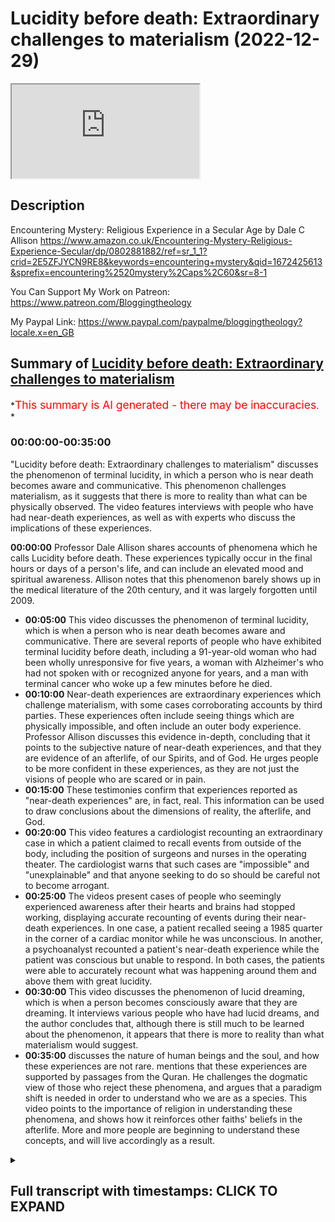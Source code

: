 # Lucidity before death: Extraordinary challenges to materialism (2022-12-29)

<iframe loading='lazy' allow='autoplay' src='https://www.youtube.com/embed/Xsuu31AUCRw'></iframe>

## Description

Encountering Mystery: Religious Experience in a Secular Age by Dale C Allison <https://www.amazon.co.uk/Encountering-Mystery-Religious-Experience-Secular/dp/0802881882/ref=sr_1_1?crid=2E5ZFJYCN9RE8&keywords=encountering+mystery&qid=1672425613&sprefix=encountering%2520mystery%2Caps%2C60&sr=8-1>

You Can Support My Work on Patreon:
<https://www.patreon.com/Bloggingtheology>

My Paypal Link:
<https://www.paypal.com/paypalme/bloggingtheology?locale.x=en_GB>

## Summary of [Lucidity before death: Extraordinary challenges to materialism](https://www.youtube.com/watch?v=Xsuu31AUCRw)

*<span style="color:red; font-size:125%">This summary is AI generated - there may be inaccuracies</span>. *

### <a onclick="modifyYTiframeseektime('0')">00:00:00-00:35:00</a>

 "Lucidity before death: Extraordinary challenges to materialism" discusses the phenomenon of terminal lucidity, in which a person who is near death becomes aware and communicative. This phenomenon challenges materialism, as it suggests that there is more to reality than what can be physically observed. The video features interviews with people who have had near-death experiences, as well as with experts who discuss the implications of these experiences.

**<a onclick="modifyYTiframeseektime('0')">00:00:00</a>**  Professor Dale Allison shares accounts of phenomena which he calls Lucidity before death. These experiences typically occur in the final hours or days of a person's life, and can include an elevated mood and spiritual awareness. Allison notes that this phenomenon barely shows up in the medical literature of the 20th century, and it was largely forgotten until 2009.

* **<a onclick="modifyYTiframeseektime('300')">00:05:00</a>** This video discusses the phenomenon of terminal lucidity, which is when a person who is near death becomes aware and communicative. There are several reports of people who have exhibited terminal lucidity before death, including a 91-year-old woman who had been wholly unresponsive for five years, a woman with Alzheimer's who had not spoken with or recognized anyone for years, and a man with terminal cancer who woke up a few minutes before he died.
* **<a onclick="modifyYTiframeseektime('600')">00:10:00</a>** Near-death experiences are extraordinary experiences which challenge materialism, with some cases corroborating accounts by third parties. These experiences often include seeing things which are physically impossible, and often include an outer body experience. Professor Allison discusses this evidence in-depth, concluding that it points to the subjective nature of near-death experiences, and that they are evidence of an afterlife, of our Spirits, and of God. He urges people to be more confident in these experiences, as they are not just the visions of people who are scared or in pain.
* **<a onclick="modifyYTiframeseektime('900')">00:15:00</a>** These testimonies confirm that experiences reported as "near-death experiences" are, in fact, real. This information can be used to draw conclusions about the dimensions of reality, the afterlife, and God.
* **<a onclick="modifyYTiframeseektime('1200')">00:20:00</a>** This video features a cardiologist recounting an extraordinary case in which a patient claimed to recall events from outside of the body, including the position of surgeons and nurses in the operating theater. The cardiologist warns that such cases are "impossible" and "unexplainable" and that anyone seeking to do so should be careful not to become arrogant.
* **<a onclick="modifyYTiframeseektime('1500')">00:25:00</a>** The videos present cases of people who seemingly experienced awareness after their hearts and brains had stopped working, displaying accurate recounting of events during their near-death experiences. In one case, a patient recalled seeing a 1985 quarter in the corner of a cardiac monitor while he was unconscious. In another, a psychoanalyst recounted a patient's near-death experience while the patient was conscious but unable to respond. In both cases, the patients were able to accurately recount what was happening around them and above them with great lucidity.
* **<a onclick="modifyYTiframeseektime('1800')">00:30:00</a>** This video discusses the phenomenon of lucid dreaming, which is when a person becomes consciously aware that they are dreaming. It interviews various people who have had lucid dreams, and the author concludes that, although there is still much to be learned about the phenomenon, it appears that there is more to reality than what materialism would suggest.
* **<a onclick="modifyYTiframeseektime('2100')">00:35:00</a>** discusses the nature of human beings and the soul, and how these experiences are not rare. mentions that these experiences are supported by passages from the Quran. He challenges the dogmatic view of those who reject these phenomena, and argues that a paradigm shift is needed in order to understand who we are as a species. This video points to the importance of religion in understanding these phenomena, and shows how it reinforces other faiths' beliefs in the afterlife. More and more people are beginning to understand these concepts, and will live accordingly as a result.

<details><summary><h2>Full transcript with timestamps: CLICK TO EXPAND</h2></summary>

<a onclick="modifyYTiframeseektime('4')">0:00:04</a> in this video I want to share with you  
<a onclick="modifyYTiframeseektime('6')">0:00:06</a> some extraordinary challenges to  
<a onclick="modifyYTiframeseektime('9')">0:00:09</a> materialism materialism is a philosophy  
<a onclick="modifyYTiframeseektime('12')">0:00:12</a> which is pretty dominant in the west and  
<a onclick="modifyYTiframeseektime('14')">0:00:14</a> it has a certain understanding of who we  
<a onclick="modifyYTiframeseektime('16')">0:00:16</a> are as human beings and I think this is  
<a onclick="modifyYTiframeseektime('19')">0:00:19</a> coming under sustained critique and  
<a onclick="modifyYTiframeseektime('21')">0:00:21</a> Challenge and nowhere more so in the  
<a onclick="modifyYTiframeseektime('24')">0:00:24</a> area of near-death experiences and  
<a onclick="modifyYTiframeseektime('27')">0:00:27</a> lucidity before death and other  
<a onclick="modifyYTiframeseektime('29')">0:00:29</a> remarkable phenomena which are now very  
<a onclick="modifyYTiframeseektime('31')">0:00:31</a> well researched and documented often in  
<a onclick="modifyYTiframeseektime('34')">0:00:34</a> peer-reviewed academic journals  
<a onclick="modifyYTiframeseektime('37')">0:00:37</a> and I want to share some of these  
<a onclick="modifyYTiframeseektime('39')">0:00:39</a> accounts with you because I found them  
<a onclick="modifyYTiframeseektime('41')">0:00:41</a> mind-blowing when I first came across  
<a onclick="modifyYTiframeseektime('42')">0:00:42</a> them and I thought wow this tells us  
<a onclick="modifyYTiframeseektime('44')">0:00:44</a> something extraordinary about who we are  
<a onclick="modifyYTiframeseektime('47')">0:00:47</a> as a species and also the universe that  
<a onclick="modifyYTiframeseektime('49')">0:00:49</a> we live in as well as well as the  
<a onclick="modifyYTiframeseektime('52')">0:00:52</a> Transcendent spiritual realm now I'm  
<a onclick="modifyYTiframeseektime('54')">0:00:54</a> going to be drawing um many of these  
<a onclick="modifyYTiframeseektime('56')">0:00:56</a> accounts from this book uh encountering  
<a onclick="modifyYTiframeseektime('58')">0:00:58</a> mystery religious experience in a  
<a onclick="modifyYTiframeseektime('61')">0:01:01</a> secular age by Professor Dale Allison  
<a onclick="modifyYTiframeseektime('63')">0:01:03</a> who's a professor at Princeton in  
<a onclick="modifyYTiframeseektime('66')">0:01:06</a> America  
<a onclick="modifyYTiframeseektime('67')">0:01:07</a> um and I had the privilege of  
<a onclick="modifyYTiframeseektime('68')">0:01:08</a> interviewing him recently on blogging  
<a onclick="modifyYTiframeseektime('70')">0:01:10</a> theology do watch that video so the  
<a onclick="modifyYTiframeseektime('72')">0:01:12</a> first thing I want to share with you is  
<a onclick="modifyYTiframeseektime('74')">0:01:14</a> the phenomena that he uh recounts in his  
<a onclick="modifyYTiframeseektime('76')">0:01:16</a> book firstly what he calls Lucidity  
<a onclick="modifyYTiframeseektime('80')">0:01:20</a> before death Lucidity before death what  
<a onclick="modifyYTiframeseektime('83')">0:01:23</a> is this phenomena well let me if you're  
<a onclick="modifyYTiframeseektime('85')">0:01:25</a> not aware of it is extraordinary and I  
<a onclick="modifyYTiframeseektime('87')">0:01:27</a> want to share it with you uh what he  
<a onclick="modifyYTiframeseektime('89')">0:01:29</a> says here and he quotes many  
<a onclick="modifyYTiframeseektime('91')">0:01:31</a> um sources and research about this so he  
<a onclick="modifyYTiframeseektime('94')">0:01:34</a> begins on page 103.  
<a onclick="modifyYTiframeseektime('97')">0:01:37</a> in the middle of the 19th century a  
<a onclick="modifyYTiframeseektime('100')">0:01:40</a> French doctor wrote  
<a onclick="modifyYTiframeseektime('102')">0:01:42</a> in certain diseases the senses acquire  
<a onclick="modifyYTiframeseektime('105')">0:01:45</a> an extraordinary delicacy on the  
<a onclick="modifyYTiframeseektime('108')">0:01:48</a> approach of death  
<a onclick="modifyYTiframeseektime('109')">0:01:49</a> when the sick person astonishes those  
<a onclick="modifyYTiframeseektime('112')">0:01:52</a> about him by the elevation of his  
<a onclick="modifyYTiframeseektime('115')">0:01:55</a> thoughts  
<a onclick="modifyYTiframeseektime('116')">0:01:56</a> and the sudden Lucidity of a mind which  
<a onclick="modifyYTiframeseektime('119')">0:01:59</a> has been obscured during many long years  
<a onclick="modifyYTiframeseektime('123')">0:02:03</a> end quote  
<a onclick="modifyYTiframeseektime('125')">0:02:05</a> similar other words from a British  
<a onclick="modifyYTiframeseektime('127')">0:02:07</a> physician of the same Century quote we  
<a onclick="modifyYTiframeseektime('130')">0:02:10</a> have all observed the Mind clear up in  
<a onclick="modifyYTiframeseektime('133')">0:02:13</a> an extraordinary manner in the last  
<a onclick="modifyYTiframeseektime('136')">0:02:16</a> hours of life  
<a onclick="modifyYTiframeseektime('137')">0:02:17</a> when the terminated even in the course  
<a onclick="modifyYTiframeseektime('140')">0:02:20</a> in even in the ordinary course of nature  
<a onclick="modifyYTiframeseektime('143')">0:02:23</a> but certainly still more remarkable when  
<a onclick="modifyYTiframeseektime('147')">0:02:27</a> is being cut short by disease when uh  
<a onclick="modifyYTiframeseektime('151')">0:02:31</a> which have effect which had affected for  
<a onclick="modifyYTiframeseektime('154')">0:02:34</a> a Time the intellectual faculties end  
<a onclick="modifyYTiframeseektime('158')">0:02:38</a> quote and Alison explains in more detail  
<a onclick="modifyYTiframeseektime('161')">0:02:41</a> what this phenomena are he continues  
<a onclick="modifyYTiframeseektime('164')">0:02:44</a> these remarks represent once common  
<a onclick="modifyYTiframeseektime('167')">0:02:47</a> knowledge so this is widely known in our  
<a onclick="modifyYTiframeseektime('170')">0:02:50</a> civilization uh before more recent times  
<a onclick="modifyYTiframeseektime('174')">0:02:54</a> Hippocrates Cicero Plutarch and Galen is  
<a onclick="modifyYTiframeseektime('178')">0:02:58</a> a figures in the ancient world as well  
<a onclick="modifyYTiframeseektime('180')">0:03:00</a> as doctors in the 18th and 19th  
<a onclick="modifyYTiframeseektime('182')">0:03:02</a> centuries reported cases of the confused  
<a onclick="modifyYTiframeseektime('186')">0:03:06</a> or cognitively inert becoming shortly  
<a onclick="modifyYTiframeseektime('190')">0:03:10</a> before death perfectly Lucid so these  
<a onclick="modifyYTiframeseektime('193')">0:03:13</a> people are about to whose lives are  
<a onclick="modifyYTiframeseektime('195')">0:03:15</a> about to end on this Earth and they may  
<a onclick="modifyYTiframeseektime('198')">0:03:18</a> have been Advanced stages of illness and  
<a onclick="modifyYTiframeseektime('201')">0:03:21</a> sickness and suddenly they become very  
<a onclick="modifyYTiframeseektime('203')">0:03:23</a> very lucid perfectly Lucid perfectly  
<a onclick="modifyYTiframeseektime('205')">0:03:25</a> clear and aware and awake  
<a onclick="modifyYTiframeseektime('209')">0:03:29</a> William monk in a book published in 1887  
<a onclick="modifyYTiframeseektime('212')">0:03:32</a> remarked that Lucidity before death  
<a onclick="modifyYTiframeseektime('216')">0:03:36</a> quote has impressed and surprised  
<a onclick="modifyYTiframeseektime('218')">0:03:38</a> Mankind from the earliest ages unquote  
<a onclick="modifyYTiframeseektime('223')">0:03:43</a> Now Alison goes on to say something very  
<a onclick="modifyYTiframeseektime('225')">0:03:45</a> interesting the phenomenon however  
<a onclick="modifyYTiframeseektime('227')">0:03:47</a> barely shows up in the medical  
<a onclick="modifyYTiframeseektime('230')">0:03:50</a> literature of the 20th centuries this  
<a onclick="modifyYTiframeseektime('232')">0:03:52</a> guy I've not noticed or ignored by the  
<a onclick="modifyYTiframeseektime('235')">0:03:55</a> doctor's profession by the medical  
<a onclick="modifyYTiframeseektime('236')">0:03:56</a> profession it seems to be largely  
<a onclick="modifyYTiframeseektime('239')">0:03:59</a> forgotten until  
<a onclick="modifyYTiframeseektime('241')">0:04:01</a> 2009 he says when a German biologist  
<a onclick="modifyYTiframeseektime('245')">0:04:05</a> Michael Nam published a survey of  
<a onclick="modifyYTiframeseektime('248')">0:04:08</a> relevant cases and coined the phrase in  
<a onclick="modifyYTiframeseektime('252')">0:04:12</a> English translates as terminal lucidity  
<a onclick="modifyYTiframeseektime('256')">0:04:16</a> he offers this description quote the  
<a onclick="modifyYTiframeseektime('259')">0:04:19</a> re-emergence of normal or unusually  
<a onclick="modifyYTiframeseektime('262')">0:04:22</a> enhanced medical abilities in dull  
<a onclick="modifyYTiframeseektime('266')">0:04:26</a> unconscious or mentally ill patients  
<a onclick="modifyYTiframeseektime('269')">0:04:29</a> shortly before death  
<a onclick="modifyYTiframeseektime('271')">0:04:31</a> including considerable elevation of mood  
<a onclick="modifyYTiframeseektime('274')">0:04:34</a> and spiritual affectation or the ability  
<a onclick="modifyYTiframeseektime('277')">0:04:37</a> to speak in a previously unusual  
<a onclick="modifyYTiframeseektime('280')">0:04:40</a> spiritualized and elated manner end  
<a onclick="modifyYTiframeseektime('284')">0:04:44</a> quote to illustrate  
<a onclick="modifyYTiframeseektime('287')">0:04:47</a> Scott Hague a well-known medical  
<a onclick="modifyYTiframeseektime('289')">0:04:49</a> columnist and clinical professor of  
<a onclick="modifyYTiframeseektime('292')">0:04:52</a> orthopedic surgery at Columbia  
<a onclick="modifyYTiframeseektime('294')">0:04:54</a> University College of Physicians and  
<a onclick="modifyYTiframeseektime('296')">0:04:56</a> surgeons had a patient David  
<a onclick="modifyYTiframeseektime('300')">0:05:00</a> whose lung cancer as so often happens  
<a onclick="modifyYTiframeseektime('303')">0:05:03</a> had met as day-sized to his brain  
<a onclick="modifyYTiframeseektime('307')">0:05:07</a> David's speech as a result was slurred  
<a onclick="modifyYTiframeseektime('310')">0:05:10</a> then he became incoherent then he could  
<a onclick="modifyYTiframeseektime('314')">0:05:14</a> no longer move he eventually became holy  
<a onclick="modifyYTiframeseektime('318')">0:05:18</a> unresponsive  
<a onclick="modifyYTiframeseektime('320')">0:05:20</a> in other words there was no reaction  
<a onclick="modifyYTiframeseektime('322')">0:05:22</a> from them at all according to Professor  
<a onclick="modifyYTiframeseektime('325')">0:05:25</a> Hague he showed no expression no  
<a onclick="modifyYTiframeseektime('328')">0:05:28</a> response to anything we did to him as  
<a onclick="modifyYTiframeseektime('330')">0:05:30</a> far as I could tell he was just not  
<a onclick="modifyYTiframeseektime('332')">0:05:32</a> there end quote  
<a onclick="modifyYTiframeseektime('334')">0:05:34</a> a scan revealed that cancer had eaten  
<a onclick="modifyYTiframeseektime('337')">0:05:37</a> most of his brain and yet an hour before  
<a onclick="modifyYTiframeseektime('342')">0:05:42</a> his death and after he had already begun  
<a onclick="modifyYTiframeseektime('345')">0:05:45</a> to breathe irregularly he awakened so  
<a onclick="modifyYTiframeseektime('348')">0:05:48</a> David actually awakened  
<a onclick="modifyYTiframeseektime('350')">0:05:50</a> he smiled spoke clearly to his gathered  
<a onclick="modifyYTiframeseektime('354')">0:05:54</a> family and held their hands  
<a onclick="modifyYTiframeseektime('356')">0:05:56</a> only then did he slip away  
<a onclick="modifyYTiframeseektime('360')">0:06:00</a> the attending nurse opined that it was  
<a onclick="modifyYTiframeseektime('363')">0:06:03</a> quote like a miracle  
<a onclick="modifyYTiframeseektime('366')">0:06:06</a> this was Professor hague's verdict  
<a onclick="modifyYTiframeseektime('368')">0:06:08</a> remember this is a medical professional  
<a onclick="modifyYTiframeseektime('370')">0:06:10</a> quote it wasn't David's brain that woke  
<a onclick="modifyYTiframeseektime('373')">0:06:13</a> him up to say goodbye that Friday his  
<a onclick="modifyYTiframeseektime('377')">0:06:17</a> brain had already been destroyed  
<a onclick="modifyYTiframeseektime('380')">0:06:20</a> tumor metastasizes don't simply occupy  
<a onclick="modifyYTiframeseektime('384')">0:06:24</a> space and press on things leaving a  
<a onclick="modifyYTiframeseektime('387')">0:06:27</a> whole brain the metastases actually  
<a onclick="modifyYTiframeseektime('390')">0:06:30</a> replace tissue where that gray stuff  
<a onclick="modifyYTiframeseektime('393')">0:06:33</a> grows the brain is just not their end  
<a onclick="modifyYTiframeseektime('398')">0:06:38</a> quote it's remarkable quote from the  
<a onclick="modifyYTiframeseektime('400')">0:06:40</a> professor there the guy basically had  
<a onclick="modifyYTiframeseektime('402')">0:06:42</a> little brain left it certainly wasn't  
<a onclick="modifyYTiframeseektime('404')">0:06:44</a> able to communicate in any way that  
<a onclick="modifyYTiframeseektime('407')">0:06:47</a> medical science could possibly  
<a onclick="modifyYTiframeseektime('408')">0:06:48</a> understand and yet he became fully aware  
<a onclick="modifyYTiframeseektime('411')">0:06:51</a> alert awake and it could hold normal  
<a onclick="modifyYTiframeseektime('413')">0:06:53</a> conversations the moment before he  
<a onclick="modifyYTiframeseektime('417')">0:06:57</a> passed away just an hour or so before he  
<a onclick="modifyYTiframeseektime('419')">0:06:59</a> passed away  
<a onclick="modifyYTiframeseektime('420')">0:07:00</a> remarkable uh uh confirmed authentic  
<a onclick="modifyYTiframeseektime('424')">0:07:04</a> report from a medical profession a  
<a onclick="modifyYTiframeseektime('426')">0:07:06</a> professional  
<a onclick="modifyYTiframeseektime('427')">0:07:07</a> next uh paragraph even Alzheimer's  
<a onclick="modifyYTiframeseektime('431')">0:07:11</a> patience reports Professor Adele Ellison  
<a onclick="modifyYTiframeseektime('434')">0:07:14</a> can exhibit terminal Lucidity so we all  
<a onclick="modifyYTiframeseektime('438')">0:07:18</a> know unfortunately of Alzheimer's  
<a onclick="modifyYTiframeseektime('439')">0:07:19</a> patients in a very Advanced stage who  
<a onclick="modifyYTiframeseektime('441')">0:07:21</a> are virtually unable to communicate but  
<a onclick="modifyYTiframeseektime('444')">0:07:24</a> these people  
<a onclick="modifyYTiframeseektime('445')">0:07:25</a> can exhibit terminal acidity in other  
<a onclick="modifyYTiframeseektime('448')">0:07:28</a> words at approaching death  
<a onclick="modifyYTiframeseektime('449')">0:07:29</a> over 1 91 year old woman had been wholly  
<a onclick="modifyYTiframeseektime('454')">0:07:34</a> unresponsive for five years nothing  
<a onclick="modifyYTiframeseektime('458')">0:07:38</a> hinted that that she recognized anyone  
<a onclick="modifyYTiframeseektime('461')">0:07:41</a> including her own daughter who was her  
<a onclick="modifyYTiframeseektime('464')">0:07:44</a> caretaker  
<a onclick="modifyYTiframeseektime('465')">0:07:45</a> nevertheless a few minutes before she  
<a onclick="modifyYTiframeseektime('468')">0:07:48</a> died she began to engage in a coherent  
<a onclick="modifyYTiframeseektime('471')">0:07:51</a> conversation  
<a onclick="modifyYTiframeseektime('472')">0:07:52</a> she spoke about death her church her  
<a onclick="modifyYTiframeseektime('475')">0:07:55</a> family  
<a onclick="modifyYTiframeseektime('476')">0:07:56</a> her daughter was naturally enough  
<a onclick="modifyYTiframeseektime('478')">0:07:58</a> utterly baffled at her mother's  
<a onclick="modifyYTiframeseektime('481')">0:08:01</a> momentary return to her earlier  
<a onclick="modifyYTiframeseektime('484')">0:08:04</a> articulate self  
<a onclick="modifyYTiframeseektime('487')">0:08:07</a> in a similar case a woman with  
<a onclick="modifyYTiframeseektime('489')">0:08:09</a> Alzheimer's had not spoken with or  
<a onclick="modifyYTiframeseektime('491')">0:08:11</a> recognized anyone for years this is one  
<a onclick="modifyYTiframeseektime('493')">0:08:13</a> of the most distressing things about  
<a onclick="modifyYTiframeseektime('494')">0:08:14</a> Alzheimer not being able to recognize  
<a onclick="modifyYTiframeseektime('496')">0:08:16</a> the person without something is not  
<a onclick="modifyYTiframeseektime('498')">0:08:18</a> recognizing any of their family their  
<a onclick="modifyYTiframeseektime('500')">0:08:20</a> close family their loved ones at all  
<a onclick="modifyYTiframeseektime('502')">0:08:22</a> very distressing yet a week before she  
<a onclick="modifyYTiframeseektime('506')">0:08:26</a> died she abruptly stirred from in  
<a onclick="modifyYTiframeseektime('508')">0:08:28</a> sentience and began conversing with her  
<a onclick="modifyYTiframeseektime('511')">0:08:31</a> granddaughter asking questions about the  
<a onclick="modifyYTiframeseektime('514')">0:08:34</a> family and offering advice  
<a onclick="modifyYTiframeseektime('517')">0:08:37</a> her granddaughter was taken aback by  
<a onclick="modifyYTiframeseektime('520')">0:08:40</a> this flabbergasting flash of Vitality  
<a onclick="modifyYTiframeseektime('522')">0:08:42</a> and later remarked it was like talking  
<a onclick="modifyYTiframeseektime('525')">0:08:45</a> to Rip Van Winkle and quote  
<a onclick="modifyYTiframeseektime('529')">0:08:49</a> these last two accounts not only  
<a onclick="modifyYTiframeseektime('531')">0:08:51</a> illustrate terminal Lucidity but give a  
<a onclick="modifyYTiframeseektime('534')">0:08:54</a> sense of what is usually communicated  
<a onclick="modifyYTiframeseektime('538')">0:08:58</a> as smart has noticed of all those I  
<a onclick="modifyYTiframeseektime('542')">0:09:02</a> interviewed no one had a story in which  
<a onclick="modifyYTiframeseektime('545')">0:09:05</a> angry or spiteful words were spoken  
<a onclick="modifyYTiframeseektime('547')">0:09:07</a> during the window of lucidity most of  
<a onclick="modifyYTiframeseektime('551')">0:09:11</a> the stories included final requests for  
<a onclick="modifyYTiframeseektime('553')">0:09:13</a> favorite foods or final reconciliations  
<a onclick="modifyYTiframeseektime('557')">0:09:17</a> or pronouncements of Love end quote  
<a onclick="modifyYTiframeseektime('561')">0:09:21</a> another expert has related that the most  
<a onclick="modifyYTiframeseektime('563')">0:09:23</a> common themes are memories preparation  
<a onclick="modifyYTiframeseektime('566')">0:09:26</a> for Death final wishes bodily issues  
<a onclick="modifyYTiframeseektime('570')">0:09:30</a> such as hunger and awareness of imminent  
<a onclick="modifyYTiframeseektime('573')">0:09:33</a> departure  
<a onclick="modifyYTiframeseektime('574')">0:09:34</a> now the chapter goes on to discuss this  
<a onclick="modifyYTiframeseektime('576')">0:09:36</a> in further detail Lucidity before death  
<a onclick="modifyYTiframeseektime('579')">0:09:39</a> I'm not going to quote all of it you're  
<a onclick="modifyYTiframeseektime('581')">0:09:41</a> very welcome obviously to read it  
<a onclick="modifyYTiframeseektime('582')">0:09:42</a> yourselves and I do recommend this book  
<a onclick="modifyYTiframeseektime('585')">0:09:45</a> as an extraordinary like Encyclopedia of  
<a onclick="modifyYTiframeseektime('588')">0:09:48</a> a phenomena that are very well  
<a onclick="modifyYTiframeseektime('590')">0:09:50</a> documented and researched today in  
<a onclick="modifyYTiframeseektime('593')">0:09:53</a> medical journals in in many other ways  
<a onclick="modifyYTiframeseektime('596')">0:09:56</a> which are not really impinging on our  
<a onclick="modifyYTiframeseektime('598')">0:09:58</a> Consciousness in our materialist Society  
<a onclick="modifyYTiframeseektime('602')">0:10:02</a> I just now want to come to a second  
<a onclick="modifyYTiframeseektime('605')">0:10:05</a> category of extraordinary phenomena  
<a onclick="modifyYTiframeseektime('608')">0:10:08</a> which challenges materialism and these  
<a onclick="modifyYTiframeseektime('611')">0:10:11</a> of course are the near-death experiences  
<a onclick="modifyYTiframeseektime('613')">0:10:13</a> these are coming quite well known now I  
<a onclick="modifyYTiframeseektime('616')">0:10:16</a> just want to look at some of the  
<a onclick="modifyYTiframeseektime('617')">0:10:17</a> accounts of these near-death experiences  
<a onclick="modifyYTiframeseektime('619')">0:10:19</a> to give you a flavor of what they're  
<a onclick="modifyYTiframeseektime('622')">0:10:22</a> like because they're not kind of vague  
<a onclick="modifyYTiframeseektime('624')">0:10:24</a> senses of a light uh you know as you  
<a onclick="modifyYTiframeseektime('627')">0:10:27</a> approach death oh I saw a light and it  
<a onclick="modifyYTiframeseektime('629')">0:10:29</a> was all very uh Heavenly and nice no no  
<a onclick="modifyYTiframeseektime('632')">0:10:32</a> there's some really fascinating details  
<a onclick="modifyYTiframeseektime('634')">0:10:34</a> which corroborates but often by Third  
<a onclick="modifyYTiframeseektime('638')">0:10:38</a> parties that what this person  
<a onclick="modifyYTiframeseektime('640')">0:10:40</a> experiences objectively real and  
<a onclick="modifyYTiframeseektime('643')">0:10:43</a> reliable it's not just a vision that  
<a onclick="modifyYTiframeseektime('645')">0:10:45</a> people have  
<a onclick="modifyYTiframeseektime('647')">0:10:47</a> so um Dale Martin uh sorry Dell Allison  
<a onclick="modifyYTiframeseektime('650')">0:10:50</a> says on page 133 the most intriguing  
<a onclick="modifyYTiframeseektime('653')">0:10:53</a> evidence for the extra subjective nature  
<a onclick="modifyYTiframeseektime('657')">0:10:57</a> of ndes in other words the objective  
<a onclick="modifyYTiframeseektime('659')">0:10:59</a> nature of NDS is this  
<a onclick="modifyYTiframeseektime('661')">0:11:01</a> many people claim to have seen while  
<a onclick="modifyYTiframeseektime('665')">0:11:05</a> under anesthesia or otherwise  
<a onclick="modifyYTiframeseektime('667')">0:11:07</a> unconscious from and from a point of  
<a onclick="modifyYTiframeseektime('670')">0:11:10</a> view outside their body things that they  
<a onclick="modifyYTiframeseektime('674')">0:11:14</a> should not have been able to see things  
<a onclick="modifyYTiframeseektime('676')">0:11:16</a> sort of physically impossible  
<a onclick="modifyYTiframeseektime('679')">0:11:19</a> for the patient or the person who had  
<a onclick="modifyYTiframeseektime('681')">0:11:21</a> the ND to have seen by any understanding  
<a onclick="modifyYTiframeseektime('683')">0:11:23</a> of the laws of physics that we we  
<a onclick="modifyYTiframeseektime('685')">0:11:25</a> currently hold  
<a onclick="modifyYTiframeseektime('687')">0:11:27</a> even if  
<a onclick="modifyYTiframeseektime('688')">0:11:28</a> single such claim is true  
<a onclick="modifyYTiframeseektime('691')">0:11:31</a> standard accounts of sense perceptions  
<a onclick="modifyYTiframeseektime('694')">0:11:34</a> cannot to understate the matter be the  
<a onclick="modifyYTiframeseektime('697')">0:11:37</a> whole picture and this is a  
<a onclick="modifyYTiframeseektime('699')">0:11:39</a> characteristic of Professor Allison he  
<a onclick="modifyYTiframeseektime('701')">0:11:41</a> tends to understate matters I want to go  
<a onclick="modifyYTiframeseektime('704')">0:11:44</a> much further in my conclusion and draw  
<a onclick="modifyYTiframeseektime('706')">0:11:46</a> out the what I think are the fairly  
<a onclick="modifyYTiframeseektime('709')">0:11:49</a> reasonable conclusions that one can draw  
<a onclick="modifyYTiframeseektime('712')">0:11:52</a> from the phenomena he discusses and I  
<a onclick="modifyYTiframeseektime('715')">0:11:55</a> can be much we can be much more explicit  
<a onclick="modifyYTiframeseektime('717')">0:11:57</a> I think than him about what this tells  
<a onclick="modifyYTiframeseektime('720')">0:12:00</a> us about the universe about us as human  
<a onclick="modifyYTiframeseektime('722')">0:12:02</a> beings about the afterlife about God  
<a onclick="modifyYTiframeseektime('725')">0:12:05</a> about the Transcendent about our souls  
<a onclick="modifyYTiframeseektime('727')">0:12:07</a> our Spirits we can be much I think more  
<a onclick="modifyYTiframeseektime('729')">0:12:09</a> confident  
<a onclick="modifyYTiframeseektime('730')">0:12:10</a> uh the Dell Allison Hughes trying to be  
<a onclick="modifyYTiframeseektime('733')">0:12:13</a> more perhaps more reticent so as not  
<a onclick="modifyYTiframeseektime('736')">0:12:16</a> perhaps to put off some people but the  
<a onclick="modifyYTiframeseektime('737')">0:12:17</a> evidence is very clear anyway some cases  
<a onclick="modifyYTiframeseektime('740')">0:12:20</a> are well known and appear in the  
<a onclick="modifyYTiframeseektime('742')">0:12:22</a> literature again and again  
<a onclick="modifyYTiframeseektime('745')">0:12:25</a> there is the story of the man who after  
<a onclick="modifyYTiframeseektime('747')">0:12:27</a> a massive heart attack was cyanotic and  
<a onclick="modifyYTiframeseektime('751')">0:12:31</a> comatose before surgery  
<a onclick="modifyYTiframeseektime('754')">0:12:34</a> immediately proceeding intubation a  
<a onclick="modifyYTiframeseektime('757')">0:12:37</a> nurse removed his dentures and put them  
<a onclick="modifyYTiframeseektime('760')">0:12:40</a> on a crash cut  
<a onclick="modifyYTiframeseektime('762')">0:12:42</a> regaining Consciousness a week later he  
<a onclick="modifyYTiframeseektime('766')">0:12:46</a> said to the nurse you know where my  
<a onclick="modifyYTiframeseektime('768')">0:12:48</a> dentures are yes you were there when  
<a onclick="modifyYTiframeseektime('771')">0:12:51</a> they brought me into the hospital and  
<a onclick="modifyYTiframeseektime('774')">0:12:54</a> you took the Dentures out of my mouth  
<a onclick="modifyYTiframeseektime('776')">0:12:56</a> and put them on that cart  
<a onclick="modifyYTiframeseektime('778')">0:12:58</a> it had all those bottles on it and there  
<a onclick="modifyYTiframeseektime('782')">0:13:02</a> was a sliding drawer underneath and you  
<a onclick="modifyYTiframeseektime('785')">0:13:05</a> can put my teeth there and you put my  
<a onclick="modifyYTiframeseektime('787')">0:13:07</a> teeth there end quote  
<a onclick="modifyYTiframeseektime('789')">0:13:09</a> how did he know how could he see  
<a onclick="modifyYTiframeseektime('792')">0:13:12</a> there's also the story of Maria who  
<a onclick="modifyYTiframeseektime('795')">0:13:15</a> suffered a heart attack while in  
<a onclick="modifyYTiframeseektime('797')">0:13:17</a> hospital  
<a onclick="modifyYTiframeseektime('798')">0:13:18</a> she told her social work about during  
<a onclick="modifyYTiframeseektime('801')">0:13:21</a> her nde she had seen a dark blue tennis  
<a onclick="modifyYTiframeseektime('805')">0:13:25</a> shoe on a Ledge on the third floor near  
<a onclick="modifyYTiframeseektime('809')">0:13:29</a> a window  
<a onclick="modifyYTiframeseektime('810')">0:13:30</a> social workers subsequently found the  
<a onclick="modifyYTiframeseektime('812')">0:13:32</a> shoot and reported that it could not be  
<a onclick="modifyYTiframeseektime('814')">0:13:34</a> seen from inside the hospital  
<a onclick="modifyYTiframeseektime('817')">0:13:37</a> so Maria here's seen something that is  
<a onclick="modifyYTiframeseektime('819')">0:13:39</a> physically impossible to see by the  
<a onclick="modifyYTiframeseektime('821')">0:13:41</a> normal understandings of what is  
<a onclick="modifyYTiframeseektime('823')">0:13:43</a> possible  
<a onclick="modifyYTiframeseektime('824')">0:13:44</a> and then there's the story of Pam  
<a onclick="modifyYTiframeseektime('826')">0:13:46</a> Reynolds in order to treat a large brain  
<a onclick="modifyYTiframeseektime('829')">0:13:49</a> aneurysm her daughter's induced  
<a onclick="modifyYTiframeseektime('832')">0:13:52</a> hypothermic Cardiac Arrest they chilled  
<a onclick="modifyYTiframeseektime('836')">0:13:56</a> her blood stopped her heart then drained  
<a onclick="modifyYTiframeseektime('839')">0:13:59</a> the blood from her brain  
<a onclick="modifyYTiframeseektime('841')">0:14:01</a> during repair of the aneurysm her EEG  
<a onclick="modifyYTiframeseektime('844')">0:14:04</a> was flat in other words in a pocket  
<a onclick="modifyYTiframeseektime('847')">0:14:07</a> Ascend she was dead basically or  
<a onclick="modifyYTiframeseektime('850')">0:14:10</a> virtually dead  
<a onclick="modifyYTiframeseektime('851')">0:14:11</a> nevertheless upon Awakening she reported  
<a onclick="modifyYTiframeseektime('855')">0:14:15</a> a detailed nde  
<a onclick="modifyYTiframeseektime('858')">0:14:18</a> included  
<a onclick="modifyYTiframeseektime('860')">0:14:20</a> describing the little saw used to cut  
<a onclick="modifyYTiframeseektime('863')">0:14:23</a> open her skull and hearing things she  
<a onclick="modifyYTiframeseektime('866')">0:14:26</a> should have been unable to hear it's  
<a onclick="modifyYTiframeseektime('868')">0:14:28</a> another way she had an outer body  
<a onclick="modifyYTiframeseektime('870')">0:14:30</a> experience observe what was going on  
<a onclick="modifyYTiframeseektime('871')">0:14:31</a> around her and heard conversations even  
<a onclick="modifyYTiframeseektime('874')">0:14:34</a> though you know EEG was flat so it  
<a onclick="modifyYTiframeseektime('877')">0:14:37</a> shouldn't be impossible for that to  
<a onclick="modifyYTiframeseektime('880')">0:14:40</a> happen  
<a onclick="modifyYTiframeseektime('882')">0:14:42</a> uh Professor Allison continues it's not  
<a onclick="modifyYTiframeseektime('884')">0:14:44</a> just that thousands of people  
<a onclick="modifyYTiframeseektime('886')">0:14:46</a> have purported that during their nde  
<a onclick="modifyYTiframeseektime('889')">0:14:49</a> they saw things they should not have  
<a onclick="modifyYTiframeseektime('892')">0:14:52</a> been able to see  
<a onclick="modifyYTiframeseektime('894')">0:14:54</a> in quite a few instances and this is a  
<a onclick="modifyYTiframeseektime('896')">0:14:56</a> really interesting point one one count  
<a onclick="modifyYTiframeseektime('899')">0:14:59</a> reckons the number in the literature to  
<a onclick="modifyYTiframeseektime('901')">0:15:01</a> be over 300 cases third party  
<a onclick="modifyYTiframeseektime('904')">0:15:04</a> confirmation has been claimed in other  
<a onclick="modifyYTiframeseektime('906')">0:15:06</a> words it wasn't just the person say oh  
<a onclick="modifyYTiframeseektime('908')">0:15:08</a> this happened to me  
<a onclick="modifyYTiframeseektime('909')">0:15:09</a> but other people usually medical  
<a onclick="modifyYTiframeseektime('911')">0:15:11</a> profession professionals have been able  
<a onclick="modifyYTiframeseektime('914')">0:15:14</a> to corroborate and confirm  
<a onclick="modifyYTiframeseektime('916')">0:15:16</a> what the person having the nde saw uh  
<a onclick="modifyYTiframeseektime('920')">0:15:20</a> witnessed recounted and heard and so on  
<a onclick="modifyYTiframeseektime('923')">0:15:23</a> so in other words these experiences have  
<a onclick="modifyYTiframeseektime('925')">0:15:25</a> been verified as authentic by any normal  
<a onclick="modifyYTiframeseektime('927')">0:15:27</a> definition of authenticity I would  
<a onclick="modifyYTiframeseektime('929')">0:15:29</a> suggest  
<a onclick="modifyYTiframeseektime('930')">0:15:30</a> this includes confirmation for medical  
<a onclick="modifyYTiframeseektime('933')">0:15:33</a> professionals on the scene consider  
<a onclick="modifyYTiframeseektime('935')">0:15:35</a> these first-hand testimonies now I'm now  
<a onclick="modifyYTiframeseektime('938')">0:15:38</a> going to mention some of these uh  
<a onclick="modifyYTiframeseektime('940')">0:15:40</a> testimonies that Alison has brought  
<a onclick="modifyYTiframeseektime('942')">0:15:42</a> together and put in his extraordinary  
<a onclick="modifyYTiframeseektime('945')">0:15:45</a> book  
<a onclick="modifyYTiframeseektime('945')">0:15:45</a> and then one I've read some of these I  
<a onclick="modifyYTiframeseektime('948')">0:15:48</a> will offer my uh own personal  
<a onclick="modifyYTiframeseektime('950')">0:15:50</a> conclusions what conclusions can we draw  
<a onclick="modifyYTiframeseektime('953')">0:15:53</a> from these testimonies what do they tell  
<a onclick="modifyYTiframeseektime('955')">0:15:55</a> us about us as human beings about the  
<a onclick="modifyYTiframeseektime('958')">0:15:58</a> world the universe about reality about  
<a onclick="modifyYTiframeseektime('960')">0:16:00</a> the dimensions we inhabit about the  
<a onclick="modifyYTiframeseektime('963')">0:16:03</a> afterlife about God and so on because  
<a onclick="modifyYTiframeseektime('966')">0:16:06</a> this information is very rich in uh  
<a onclick="modifyYTiframeseektime('968')">0:16:08</a> detail and suggests quite clear quite  
<a onclick="modifyYTiframeseektime('971')">0:16:11</a> clearly I think certain conclusions that  
<a onclick="modifyYTiframeseektime('974')">0:16:14</a> we can reasonably draw from the evidence  
<a onclick="modifyYTiframeseektime('977')">0:16:17</a> and I'll come to that at the end and a  
<a onclick="modifyYTiframeseektime('979')">0:16:19</a> couple of quotes also for macron I think  
<a onclick="modifyYTiframeseektime('981')">0:16:21</a> which confirm that these experiences are  
<a onclick="modifyYTiframeseektime('984')">0:16:24</a> certainly authentic in principle anyway  
<a onclick="modifyYTiframeseektime('987')">0:16:27</a> so here's a one testimony  
<a onclick="modifyYTiframeseektime('990')">0:16:30</a> these are the words of an ICU doctor so  
<a onclick="modifyYTiframeseektime('994')">0:16:34</a> there's a doctor's testimony  
<a onclick="modifyYTiframeseektime('996')">0:16:36</a> I operated on a woman under general  
<a onclick="modifyYTiframeseektime('998')">0:16:38</a> anesthetic and when she woke up she  
<a onclick="modifyYTiframeseektime('1001')">0:16:41</a> described her operation as if she had  
<a onclick="modifyYTiframeseektime('1004')">0:16:44</a> been on the ceiling  
<a onclick="modifyYTiframeseektime('1006')">0:16:46</a> not only that she also described the  
<a onclick="modifyYTiframeseektime('1008')">0:16:48</a> operation that took place in the next  
<a onclick="modifyYTiframeseektime('1011')">0:16:51</a> theater the amputation of a leg  
<a onclick="modifyYTiframeseektime('1014')">0:16:54</a> she saw the leg she saw them put the leg  
<a onclick="modifyYTiframeseektime('1018')">0:16:58</a> in a yellow bag  
<a onclick="modifyYTiframeseektime('1020')">0:17:00</a> she shouldn't possibly she couldn't  
<a onclick="modifyYTiframeseektime('1022')">0:17:02</a> possibly have invented that says the  
<a onclick="modifyYTiframeseektime('1024')">0:17:04</a> doctor and she described it as soon as  
<a onclick="modifyYTiframeseektime('1027')">0:17:07</a> she woke up  
<a onclick="modifyYTiframeseektime('1028')">0:17:08</a> I checked afterwards and the operation  
<a onclick="modifyYTiframeseektime('1031')">0:17:11</a> had indeed taken place in the next  
<a onclick="modifyYTiframeseektime('1034')">0:17:14</a> theater  
<a onclick="modifyYTiframeseektime('1035')">0:17:15</a> a leg had been amputated at the very  
<a onclick="modifyYTiframeseektime('1037')">0:17:17</a> same time that she was under anesthetic  
<a onclick="modifyYTiframeseektime('1040')">0:17:20</a> and thus totally disconnected from the  
<a onclick="modifyYTiframeseektime('1044')">0:17:24</a> world unquote wow what does that tell  
<a onclick="modifyYTiframeseektime('1047')">0:17:27</a> you so the person claimed to have been a  
<a onclick="modifyYTiframeseektime('1050')">0:17:30</a> spirit her whatever you call her soul  
<a onclick="modifyYTiframeseektime('1053')">0:17:33</a> left the body was in a position above  
<a onclick="modifyYTiframeseektime('1056')">0:17:36</a> her body  
<a onclick="modifyYTiframeseektime('1057')">0:17:37</a> observing what was going on to her body  
<a onclick="modifyYTiframeseektime('1059')">0:17:39</a> and also in other rooms in other  
<a onclick="modifyYTiframeseektime('1062')">0:17:42</a> theaters in the hospital and what she  
<a onclick="modifyYTiframeseektime('1064')">0:17:44</a> saw and what she recounted were verified  
<a onclick="modifyYTiframeseektime('1067')">0:17:47</a> by a medical profession as soon as she  
<a onclick="modifyYTiframeseektime('1070')">0:17:50</a> was conscious she recounted this and  
<a onclick="modifyYTiframeseektime('1071')">0:17:51</a> said yes that's exactly and he said the  
<a onclick="modifyYTiframeseektime('1073')">0:17:53</a> doctor said yes that indeed happened  
<a onclick="modifyYTiframeseektime('1078')">0:17:58</a> another these are the words of a  
<a onclick="modifyYTiframeseektime('1080')">0:18:00</a> cardiothoriac surgeon  
<a onclick="modifyYTiframeseektime('1082')">0:18:02</a> he so this is a medical a surgeon this  
<a onclick="modifyYTiframeseektime('1085')">0:18:05</a> time  
<a onclick="modifyYTiframeseektime('1086')">0:18:06</a> corroborating giving testimony  
<a onclick="modifyYTiframeseektime('1089')">0:18:09</a> corroborating third-party confirmation  
<a onclick="modifyYTiframeseektime('1091')">0:18:11</a> these are the words of a cardiothorac  
<a onclick="modifyYTiframeseektime('1094')">0:18:14</a> surgeon he the patient talked about the  
<a onclick="modifyYTiframeseektime('1098')">0:18:18</a> bright light at the end of the tunnel as  
<a onclick="modifyYTiframeseektime('1100')">0:18:20</a> I recall and so on this is fairly  
<a onclick="modifyYTiframeseektime('1102')">0:18:22</a> standard in ndes but the thing that  
<a onclick="modifyYTiframeseektime('1104')">0:18:24</a> astounded me was that he described that  
<a onclick="modifyYTiframeseektime('1108')">0:18:28</a> operating room  
<a onclick="modifyYTiframeseektime('1110')">0:18:30</a> floating around and saying I saw you and  
<a onclick="modifyYTiframeseektime('1113')">0:18:33</a> Dr canio standing in the doorway with  
<a onclick="modifyYTiframeseektime('1116')">0:18:36</a> your arms folded talking I saw the I  
<a onclick="modifyYTiframeseektime('1121')">0:18:41</a> didn't know where the anesthesiologist  
<a onclick="modifyYTiframeseektime('1124')">0:18:44</a> was but he came running back and I saw  
<a onclick="modifyYTiframeseektime('1128')">0:18:48</a> all of these Post-it notes these are  
<a onclick="modifyYTiframeseektime('1130')">0:18:50</a> Post-it notes if you write messages on  
<a onclick="modifyYTiframeseektime('1133')">0:18:53</a> Sitting on This TV screen  
<a onclick="modifyYTiframeseektime('1137')">0:18:57</a> and what those were were any call I got  
<a onclick="modifyYTiframeseektime('1140')">0:19:00</a> the nurse would write down and called  
<a onclick="modifyYTiframeseektime('1143')">0:19:03</a> and the phone number and stick it on the  
<a onclick="modifyYTiframeseektime('1145')">0:19:05</a> Monitor and then the next Post-It note  
<a onclick="modifyYTiframeseektime('1147')">0:19:07</a> would be would stick to that Post-It  
<a onclick="modifyYTiframeseektime('1150')">0:19:10</a> note and then I'd have a string of  
<a onclick="modifyYTiframeseektime('1153')">0:19:13</a> posted phone calls I'd have to make  
<a onclick="modifyYTiframeseektime('1155')">0:19:15</a> he described that I mean there was no  
<a onclick="modifyYTiframeseektime('1158')">0:19:18</a> way he could have described that before  
<a onclick="modifyYTiframeseektime('1160')">0:19:20</a> the operation because I didn't have any  
<a onclick="modifyYTiframeseektime('1162')">0:19:22</a> calls right he described the scene  
<a onclick="modifyYTiframeseektime('1165')">0:19:25</a> things that were things that there is no  
<a onclick="modifyYTiframeseektime('1170')">0:19:30</a> way he knew I mean he didn't wake up in  
<a onclick="modifyYTiframeseektime('1173')">0:19:33</a> the operating room and see all this  
<a onclick="modifyYTiframeseektime('1174')">0:19:34</a> stuff end quote  
<a onclick="modifyYTiframeseektime('1176')">0:19:36</a> so the surgeon here is is talking about  
<a onclick="modifyYTiframeseektime('1179')">0:19:39</a> the Post-it notes and the phone calls  
<a onclick="modifyYTiframeseektime('1181')">0:19:41</a> and the messages and how they were left  
<a onclick="modifyYTiframeseektime('1183')">0:19:43</a> for the cardiologist the whole procedure  
<a onclick="modifyYTiframeseektime('1185')">0:19:45</a> there's no way that the patient could  
<a onclick="modifyYTiframeseektime('1187')">0:19:47</a> have known about this in advance because  
<a onclick="modifyYTiframeseektime('1189')">0:19:49</a> there were no calls  
<a onclick="modifyYTiframeseektime('1190')">0:19:50</a> so clearly uh this is third party  
<a onclick="modifyYTiframeseektime('1192')">0:19:52</a> confirmation of the uh the truth of this  
<a onclick="modifyYTiframeseektime('1196')">0:19:56</a> account another one  
<a onclick="modifyYTiframeseektime('1199')">0:19:59</a> these are the words of another  
<a onclick="modifyYTiframeseektime('1200')">0:20:00</a> cardiologist quoting him here he told me  
<a onclick="modifyYTiframeseektime('1204')">0:20:04</a> everything I had said and done such as  
<a onclick="modifyYTiframeseektime('1206')">0:20:06</a> checking the pulse deciding to stop  
<a onclick="modifyYTiframeseektime('1208')">0:20:08</a> resuscitation going out of the room  
<a onclick="modifyYTiframeseektime('1211')">0:20:11</a> coming back later looking across at him  
<a onclick="modifyYTiframeseektime('1213')">0:20:13</a> going over and rechecking his pulse and  
<a onclick="modifyYTiframeseektime('1216')">0:20:16</a> then restarting the resuscitation he got  
<a onclick="modifyYTiframeseektime('1219')">0:20:19</a> all the details right which was  
<a onclick="modifyYTiframeseektime('1222')">0:20:22</a> impossible because not only had he been  
<a onclick="modifyYTiframeseektime('1224')">0:20:24</a> lying in a stall I'm not sure what that  
<a onclick="modifyYTiframeseektime('1227')">0:20:27</a> word means uh and had no pulse  
<a onclick="modifyYTiframeseektime('1230')">0:20:30</a> throughout the arrest but he wasn't even  
<a onclick="modifyYTiframeseektime('1232')">0:20:32</a> being resuscitate resuscitated for about  
<a onclick="modifyYTiframeseektime('1234')">0:20:34</a> 15 minutes afterward  
<a onclick="modifyYTiframeseektime('1237')">0:20:37</a> what he told me really freaked me out  
<a onclick="modifyYTiframeseektime('1239')">0:20:39</a> says the cardiologist and to this day I  
<a onclick="modifyYTiframeseektime('1242')">0:20:42</a> haven't told anyone because I just can't  
<a onclick="modifyYTiframeseektime('1244')">0:20:44</a> explain it I just can't explain it I  
<a onclick="modifyYTiframeseektime('1248')">0:20:48</a> don't think about it anymore end quote  
<a onclick="modifyYTiframeseektime('1251')">0:20:51</a> it's a very sad uh the Cardiology who  
<a onclick="modifyYTiframeseektime('1253')">0:20:53</a> had seen something absolutely remarkable  
<a onclick="modifyYTiframeseektime('1255')">0:20:55</a> and just hadn't told anyone presumably  
<a onclick="modifyYTiframeseektime('1257')">0:20:57</a> because he might have been ridiculed or  
<a onclick="modifyYTiframeseektime('1260')">0:21:00</a> it might have affected his career  
<a onclick="modifyYTiframeseektime('1261')">0:21:01</a> negatively if he got out that you know  
<a onclick="modifyYTiframeseektime('1263')">0:21:03</a> he had he had said and seen these things  
<a onclick="modifyYTiframeseektime('1265')">0:21:05</a> who knows why but nevertheless a  
<a onclick="modifyYTiframeseektime('1268')">0:21:08</a> reliable medical profession  
<a onclick="modifyYTiframeseektime('1269')">0:21:09</a> corroborating uh what happened to this  
<a onclick="modifyYTiframeseektime('1273')">0:21:13</a> patient  
<a onclick="modifyYTiframeseektime('1275')">0:21:15</a> these are more words of an emergency  
<a onclick="modifyYTiframeseektime('1277')">0:21:17</a> medical physician in other words doctor  
<a onclick="modifyYTiframeseektime('1280')">0:21:20</a> in theory he a patient who was  
<a onclick="modifyYTiframeseektime('1284')">0:21:24</a> successfully resuscitated could have  
<a onclick="modifyYTiframeseektime('1287')">0:21:27</a> heard what we said aloud and recounted  
<a onclick="modifyYTiframeseektime('1289')">0:21:29</a> it later but he also visit visually  
<a onclick="modifyYTiframeseektime('1292')">0:21:32</a> described the room and the dark-haired  
<a onclick="modifyYTiframeseektime('1295')">0:21:35</a> nurse in detail and what she did even  
<a onclick="modifyYTiframeseektime('1299')">0:21:39</a> when she was not talking so even if a  
<a onclick="modifyYTiframeseektime('1301')">0:21:41</a> guy could hear  
<a onclick="modifyYTiframeseektime('1302')">0:21:42</a> he he shouldn't be able to see anything  
<a onclick="modifyYTiframeseektime('1305')">0:21:45</a> this should have been impossible as he  
<a onclick="modifyYTiframeseektime('1308')">0:21:48</a> never spontaneously opened his eyes and  
<a onclick="modifyYTiframeseektime('1311')">0:21:51</a> had no signs of the visual brain centers  
<a onclick="modifyYTiframeseektime('1314')">0:21:54</a> working  
<a onclick="modifyYTiframeseektime('1316')">0:21:56</a> there were approximately 60 staff  
<a onclick="modifyYTiframeseektime('1318')">0:21:58</a> members or more in the emergency  
<a onclick="modifyYTiframeseektime('1320')">0:22:00</a> department additionally he described in  
<a onclick="modifyYTiframeseektime('1324')">0:22:04</a> detail what the Pacific woman did to him  
<a onclick="modifyYTiframeseektime('1327')">0:22:07</a> I cannot imagine that random chance  
<a onclick="modifyYTiframeseektime('1330')">0:22:10</a> would have allowed him to pick her up  
<a onclick="modifyYTiframeseektime('1333')">0:22:13</a> from the previously from a previously  
<a onclick="modifyYTiframeseektime('1336')">0:22:16</a> known population and then describe in  
<a onclick="modifyYTiframeseektime('1338')">0:22:18</a> detail what she did  
<a onclick="modifyYTiframeseektime('1341')">0:22:21</a> end quote  
<a onclick="modifyYTiframeseektime('1343')">0:22:23</a> this is another one these are the words  
<a onclick="modifyYTiframeseektime('1346')">0:22:26</a> of a neurosurgeon who worked on Pam  
<a onclick="modifyYTiframeseektime('1349')">0:22:29</a> Reynolds  
<a onclick="modifyYTiframeseektime('1351')">0:22:31</a> there was absolutely no question that  
<a onclick="modifyYTiframeseektime('1353')">0:22:33</a> Pam Reynolds quoting here was clinically  
<a onclick="modifyYTiframeseektime('1356')">0:22:36</a> dead  
<a onclick="modifyYTiframeseektime('1358')">0:22:38</a> her EEG was completely flat  
<a onclick="modifyYTiframeseektime('1362')">0:22:42</a> and her evoked potential too was  
<a onclick="modifyYTiframeseektime('1365')">0:22:45</a> completely gone  
<a onclick="modifyYTiframeseektime('1367')">0:22:47</a> I believe that pan recalled things that  
<a onclick="modifyYTiframeseektime('1369')">0:22:49</a> were remarkably accurate I do not  
<a onclick="modifyYTiframeseektime('1372')">0:22:52</a> understand from a physiological  
<a onclick="modifyYTiframeseektime('1374')">0:22:54</a> perspective how that could possibly have  
<a onclick="modifyYTiframeseektime('1377')">0:22:57</a> happened he's being honesty as a doctor  
<a onclick="modifyYTiframeseektime('1379')">0:22:59</a> he has no physical explanation as to how  
<a onclick="modifyYTiframeseektime('1381')">0:23:01</a> this could have happened I hope not to  
<a onclick="modifyYTiframeseektime('1384')">0:23:04</a> be arrogant enough to say it can't  
<a onclick="modifyYTiframeseektime('1387')">0:23:07</a> happen so the doctor here's Church being  
<a onclick="modifyYTiframeseektime('1389')">0:23:09</a> humble in the face of the Unexplained  
<a onclick="modifyYTiframeseektime('1391')">0:23:11</a> but from a scientific perspective there  
<a onclick="modifyYTiframeseektime('1394')">0:23:14</a> is no acceptable explanation to me he  
<a onclick="modifyYTiframeseektime('1397')">0:23:17</a> said as a neurosurgeon I have  
<a onclick="modifyYTiframeseektime('1400')">0:23:20</a> encountered so many things that I didn't  
<a onclick="modifyYTiframeseektime('1402')">0:23:22</a> have an explanation for  
<a onclick="modifyYTiframeseektime('1404')">0:23:24</a> you keep it in the back of your mind and  
<a onclick="modifyYTiframeseektime('1406')">0:23:26</a> if in your life you come up with another  
<a onclick="modifyYTiframeseektime('1408')">0:23:28</a> explanation then you can recall it and  
<a onclick="modifyYTiframeseektime('1410')">0:23:30</a> say ah this is how it works in Pam's  
<a onclick="modifyYTiframeseektime('1414')">0:23:34</a> case I'm far far from that  
<a onclick="modifyYTiframeseektime('1420')">0:23:40</a> these are the words of an orthopedic  
<a onclick="modifyYTiframeseektime('1423')">0:23:43</a> surgeon quote her observations are the  
<a onclick="modifyYTiframeseektime('1426')">0:23:46</a> minutest details of her Cardiac Arrest  
<a onclick="modifyYTiframeseektime('1429')">0:23:49</a> were things that no one would have known  
<a onclick="modifyYTiframeseektime('1432')">0:23:52</a> my mind raced to find a logical  
<a onclick="modifyYTiframeseektime('1435')">0:23:55</a> scientific explanation for what she was  
<a onclick="modifyYTiframeseektime('1437')">0:23:57</a> telling me  
<a onclick="modifyYTiframeseektime('1438')">0:23:58</a> but I could not  
<a onclick="modifyYTiframeseektime('1441')">0:24:01</a> she had not been conscious her eyes were  
<a onclick="modifyYTiframeseektime('1444')">0:24:04</a> closed and she had no logical way of  
<a onclick="modifyYTiframeseektime('1446')">0:24:06</a> knowing what took place in the or that  
<a onclick="modifyYTiframeseektime('1449')">0:24:09</a> day  
<a onclick="modifyYTiframeseektime('1452')">0:24:12</a> another quote and this one's quite  
<a onclick="modifyYTiframeseektime('1453')">0:24:13</a> interesting  
<a onclick="modifyYTiframeseektime('1455')">0:24:15</a> even more interesting than others I  
<a onclick="modifyYTiframeseektime('1457')">0:24:17</a> should say these are the words of a  
<a onclick="modifyYTiframeseektime('1459')">0:24:19</a> cardiac anesthesiologist the patient  
<a onclick="modifyYTiframeseektime('1461')">0:24:21</a> quote went on to describe the number of  
<a onclick="modifyYTiframeseektime('1464')">0:24:24</a> surgeons in the operating theater where  
<a onclick="modifyYTiframeseektime('1467')">0:24:27</a> they were positioned the actions of the  
<a onclick="modifyYTiframeseektime('1469')">0:24:29</a> nurses the other events that made it  
<a onclick="modifyYTiframeseektime('1471')">0:24:31</a> clear he had been observing events from  
<a onclick="modifyYTiframeseektime('1475')">0:24:35</a> somewhere above us notice the  
<a onclick="modifyYTiframeseektime('1477')">0:24:37</a> positioning because it's not like  
<a onclick="modifyYTiframeseektime('1478')">0:24:38</a> horizontally observing like the patient  
<a onclick="modifyYTiframeseektime('1481')">0:24:41</a> would do but he was above them in his  
<a onclick="modifyYTiframeseektime('1485')">0:24:45</a> spirit in his soul in what everyone  
<a onclick="modifyYTiframeseektime('1486')">0:24:46</a> called it  
<a onclick="modifyYTiframeseektime('1487')">0:24:47</a> I could hardly believe what he was  
<a onclick="modifyYTiframeseektime('1490')">0:24:50</a> saying  
<a onclick="modifyYTiframeseektime('1491')">0:24:51</a> over the course of my 25-year career  
<a onclick="modifyYTiframeseektime('1494')">0:24:54</a> there had been patients who claimed to  
<a onclick="modifyYTiframeseektime('1496')">0:24:56</a> see deceased friends during their  
<a onclick="modifyYTiframeseektime('1498')">0:24:58</a> Cardiac Arrest or who saw lights and the  
<a onclick="modifyYTiframeseektime('1501')">0:25:01</a> end of tunnels or you claimed to see  
<a onclick="modifyYTiframeseektime('1504')">0:25:04</a> people made of light  
<a onclick="modifyYTiframeseektime('1506')">0:25:06</a> perhaps Angels but I I choked that up up  
<a onclick="modifyYTiframeseektime('1509')">0:25:09</a> I chalked that off to some kind of  
<a onclick="modifyYTiframeseektime('1512')">0:25:12</a> fantasy and refer them to the  
<a onclick="modifyYTiframeseektime('1514')">0:25:14</a> psychiatrist he says  
<a onclick="modifyYTiframeseektime('1517')">0:25:17</a> but what happened to this man was  
<a onclick="modifyYTiframeseektime('1519')">0:25:19</a> different he had accurately described  
<a onclick="modifyYTiframeseektime('1521')">0:25:21</a> the operating room I was working in with  
<a onclick="modifyYTiframeseektime('1524')">0:25:24</a> great clarity  
<a onclick="modifyYTiframeseektime('1526')">0:25:26</a> he not only showed signs of being alive  
<a onclick="modifyYTiframeseektime('1529')">0:25:29</a> when his heart and brain were inert but  
<a onclick="modifyYTiframeseektime('1532')">0:25:32</a> also of being awake  
<a onclick="modifyYTiframeseektime('1535')">0:25:35</a> end quote  
<a onclick="modifyYTiframeseektime('1536')">0:25:36</a> so here was a patient  
<a onclick="modifyYTiframeseektime('1539')">0:25:39</a> whose heart and brain were inert in  
<a onclick="modifyYTiframeseektime('1541')">0:25:41</a> other words they weren't working  
<a onclick="modifyYTiframeseektime('1543')">0:25:43</a> but who also showed signs of being awake  
<a onclick="modifyYTiframeseektime('1546')">0:25:46</a> above what was happening observing  
<a onclick="modifyYTiframeseektime('1548')">0:25:48</a> accurately recounting everything that  
<a onclick="modifyYTiframeseektime('1551')">0:25:51</a> took place during his virtual death his  
<a onclick="modifyYTiframeseektime('1554')">0:25:54</a> near-death experience  
<a onclick="modifyYTiframeseektime('1557')">0:25:57</a> these are the words of an inpatient  
<a onclick="modifyYTiframeseektime('1559')">0:25:59</a> medical director for a hospice center  
<a onclick="modifyYTiframeseektime('1561')">0:26:01</a> quote  
<a onclick="modifyYTiframeseektime('1564')">0:26:04</a> I continued my conversation with Ricardo  
<a onclick="modifyYTiframeseektime('1567')">0:26:07</a> hoping there was something he would say  
<a onclick="modifyYTiframeseektime('1569')">0:26:09</a> that would prove his experience  
<a onclick="modifyYTiframeseektime('1572')">0:26:12</a> Dr Lerma I need your help when I was out  
<a onclick="modifyYTiframeseektime('1576')">0:26:16</a> of my body and floating up above the  
<a onclick="modifyYTiframeseektime('1578')">0:26:18</a> trauma room I spotted a 1985 quarter so  
<a onclick="modifyYTiframeseektime('1583')">0:26:23</a> American coin lying in the right hand  
<a onclick="modifyYTiframeseektime('1586')">0:26:26</a> corner of an eight foot high cardiac  
<a onclick="modifyYTiframeseektime('1589')">0:26:29</a> monitor could you please check for me  
<a onclick="modifyYTiframeseektime('1592')">0:26:32</a> it would mean so much  
<a onclick="modifyYTiframeseektime('1595')">0:26:35</a> I was curious and skeptical enough to  
<a onclick="modifyYTiframeseektime('1597')">0:26:37</a> oblige him and went to the emergency  
<a onclick="modifyYTiframeseektime('1599')">0:26:39</a> room with a ladder  
<a onclick="modifyYTiframeseektime('1601')">0:26:41</a> I climbed up with the nurses standing by  
<a onclick="modifyYTiframeseektime('1606')">0:26:46</a> they were also curious to know if a  
<a onclick="modifyYTiframeseektime('1608')">0:26:48</a> patient had really been able to see  
<a onclick="modifyYTiframeseektime('1610')">0:26:50</a> something while being while we were  
<a onclick="modifyYTiframeseektime('1612')">0:26:52</a> bringing him back to life so the patient  
<a onclick="modifyYTiframeseektime('1615')">0:26:55</a> wasn't even Fully Alive at this point to  
<a onclick="modifyYTiframeseektime('1617')">0:26:57</a> our total amazement there it was just as  
<a onclick="modifyYTiframeseektime('1621')">0:27:01</a> he had seen it and even the year was  
<a onclick="modifyYTiframeseektime('1624')">0:27:04</a> right  
<a onclick="modifyYTiframeseektime('1625')">0:27:05</a> 1985 still I was skeptical I wondered if  
<a onclick="modifyYTiframeseektime('1629')">0:27:09</a> this man could have put the quarter  
<a onclick="modifyYTiframeseektime('1632')">0:27:12</a> there so I checked some of the details  
<a onclick="modifyYTiframeseektime('1634')">0:27:14</a> and found there was no way he could have  
<a onclick="modifyYTiframeseektime('1636')">0:27:16</a> known the quarter was there  
<a onclick="modifyYTiframeseektime('1638')">0:27:18</a> it had been years since he'd been able  
<a onclick="modifyYTiframeseektime('1641')">0:27:21</a> to climb a ladder I could find no  
<a onclick="modifyYTiframeseektime('1644')">0:27:24</a> connection with anyone who had worked on  
<a onclick="modifyYTiframeseektime('1646')">0:27:26</a> the newly built trauma rooms end quote  
<a onclick="modifyYTiframeseektime('1651')">0:27:31</a> another example these are the words of a  
<a onclick="modifyYTiframeseektime('1654')">0:27:34</a> psychiatrist on call at an ER recounting  
<a onclick="modifyYTiframeseektime('1658')">0:27:38</a> his response after a patient told him  
<a onclick="modifyYTiframeseektime('1660')">0:27:40</a> they had been going that that he had  
<a onclick="modifyYTiframeseektime('1663')">0:27:43</a> been doing down the hall  
<a onclick="modifyYTiframeseektime('1666')">0:27:46</a> that's what it says doing down the hall  
<a onclick="modifyYTiframeseektime('1667')">0:27:47</a> while he while she was unconscious the  
<a onclick="modifyYTiframeseektime('1670')">0:27:50</a> person was going down the hallway whilst  
<a onclick="modifyYTiframeseektime('1672')">0:27:52</a> unconscious quote the hair rose on the  
<a onclick="modifyYTiframeseektime('1676')">0:27:56</a> back of my neck and I felt Goose Bumps  
<a onclick="modifyYTiframeseektime('1679')">0:27:59</a> so the psychiatrist saying this  
<a onclick="modifyYTiframeseektime('1681')">0:28:01</a> there was no way Holly could have known  
<a onclick="modifyYTiframeseektime('1684')">0:28:04</a> that I had spoken with Susan let alone  
<a onclick="modifyYTiframeseektime('1687')">0:28:07</a> been familiar with the content of our  
<a onclick="modifyYTiframeseektime('1689')">0:28:09</a> conversation or the stain on my tie and  
<a onclick="modifyYTiframeseektime('1693')">0:28:13</a> yet  
<a onclick="modifyYTiframeseektime('1694')">0:28:14</a> she did every time I tried to focus on  
<a onclick="modifyYTiframeseektime('1698')">0:28:18</a> what she said I found my thoughts  
<a onclick="modifyYTiframeseektime('1699')">0:28:19</a> getting muddled psychiatrist saying this  
<a onclick="modifyYTiframeseektime('1702')">0:28:22</a> I couldn't deny that she knew the  
<a onclick="modifyYTiframeseektime('1704')">0:28:24</a> details of my conversation with her  
<a onclick="modifyYTiframeseektime('1706')">0:28:26</a> roommate  
<a onclick="modifyYTiframeseektime('1707')">0:28:27</a> I'd heard it with my own ears it  
<a onclick="modifyYTiframeseektime('1710')">0:28:30</a> definitely happened but I couldn't  
<a onclick="modifyYTiframeseektime('1712')">0:28:32</a> figure out how she knew them I told  
<a onclick="modifyYTiframeseektime('1714')">0:28:34</a> myself it had to be a lucky guess or  
<a onclick="modifyYTiframeseektime('1717')">0:28:37</a> some kind of trick  
<a onclick="modifyYTiframeseektime('1719')">0:28:39</a> quote it's the only explanation to come  
<a onclick="modifyYTiframeseektime('1720')">0:28:40</a> up with some kind of trick  
<a onclick="modifyYTiframeseektime('1722')">0:28:42</a> here is one more testimony uh the last  
<a onclick="modifyYTiframeseektime('1725')">0:28:45</a> one I'll recount there's so many in this  
<a onclick="modifyYTiframeseektime('1727')">0:28:47</a> book it's just packed full of uh  
<a onclick="modifyYTiframeseektime('1729')">0:28:49</a> accounts uh like this  
<a onclick="modifyYTiframeseektime('1731')">0:28:51</a> this is from a critical care physician  
<a onclick="modifyYTiframeseektime('1733')">0:28:53</a> and ICU director quote  
<a onclick="modifyYTiframeseektime('1737')">0:28:57</a> Howard not only remembered the events of  
<a onclick="modifyYTiframeseektime('1740')">0:29:00</a> his Cardiac Arrest what was said what  
<a onclick="modifyYTiframeseektime('1743')">0:29:03</a> people were wearing who was present but  
<a onclick="modifyYTiframeseektime('1746')">0:29:06</a> he recounted it in such detail that it  
<a onclick="modifyYTiframeseektime('1748')">0:29:08</a> was clear he had a witness to his that  
<a onclick="modifyYTiframeseektime('1751')">0:29:11</a> he was a witness to his own event  
<a onclick="modifyYTiframeseektime('1755')">0:29:15</a> even though he was completely  
<a onclick="modifyYTiframeseektime('1757')">0:29:17</a> unconscious at the time so he saw what  
<a onclick="modifyYTiframeseektime('1760')">0:29:20</a> was going on heard it witnessed it  
<a onclick="modifyYTiframeseektime('1761')">0:29:21</a> recounted it and he was completely  
<a onclick="modifyYTiframeseektime('1763')">0:29:23</a> unconscious at the time I could have  
<a onclick="modifyYTiframeseektime('1765')">0:29:25</a> rationalized some of his memories Away  
<a onclick="modifyYTiframeseektime('1767')">0:29:27</a> by accepting that perhaps while  
<a onclick="modifyYTiframeseektime('1769')">0:29:29</a> unconscious he was able to hear  
<a onclick="modifyYTiframeseektime('1771')">0:29:31</a> on some level now this is a valid point  
<a onclick="modifyYTiframeseektime('1774')">0:29:34</a> maybe unconscious people would do hear  
<a onclick="modifyYTiframeseektime('1775')">0:29:35</a> things apparently they can  
<a onclick="modifyYTiframeseektime('1777')">0:29:37</a> but Howard was not only telling me what  
<a onclick="modifyYTiframeseektime('1780')">0:29:40</a> he heard but also what he had seen with  
<a onclick="modifyYTiframeseektime('1785')">0:29:45</a> Incredible accuracy so here's an  
<a onclick="modifyYTiframeseektime('1788')">0:29:48</a> unconscious man  
<a onclick="modifyYTiframeseektime('1789')">0:29:49</a> okay uh during his Cardiac Arrest who  
<a onclick="modifyYTiframeseektime('1794')">0:29:54</a> could see quote with Incredible accuracy  
<a onclick="modifyYTiframeseektime('1797')">0:29:57</a> what was going on around him and above  
<a onclick="modifyYTiframeseektime('1799')">0:29:59</a> him and so on with great lucidity  
<a onclick="modifyYTiframeseektime('1802')">0:30:02</a> he said I and this is the the patient I  
<a onclick="modifyYTiframeseektime('1805')">0:30:05</a> felt myself rising up through the  
<a onclick="modifyYTiframeseektime('1807')">0:30:07</a> ceiling and it was like I was going  
<a onclick="modifyYTiframeseektime('1809')">0:30:09</a> through the structure of the ceiling  
<a onclick="modifyYTiframeseektime('1812')">0:30:12</a> he was a guy he moved like a spiritual  
<a onclick="modifyYTiframeseektime('1814')">0:30:14</a> ghost or whatever you want to call it  
<a onclick="modifyYTiframeseektime('1816')">0:30:16</a> through the building itself  
<a onclick="modifyYTiframeseektime('1818')">0:30:18</a> there were individual rooms All Around  
<a onclick="modifyYTiframeseektime('1821')">0:30:21</a> The Edge and on some of the beds were  
<a onclick="modifyYTiframeseektime('1823')">0:30:23</a> these people except they were not really  
<a onclick="modifyYTiframeseektime('1826')">0:30:26</a> people exactly  
<a onclick="modifyYTiframeseektime('1828')">0:30:28</a> they look like mannequins and they had  
<a onclick="modifyYTiframeseektime('1831')">0:30:31</a> IVs hooked up to them but they didn't  
<a onclick="modifyYTiframeseektime('1833')">0:30:33</a> look real in the center was an open area  
<a onclick="modifyYTiframeseektime('1837')">0:30:37</a> that looked like a collection of  
<a onclick="modifyYTiframeseektime('1839')">0:30:39</a> workstations with computers  
<a onclick="modifyYTiframeseektime('1842')">0:30:42</a> that that's when my jaw really dropped  
<a onclick="modifyYTiframeseektime('1846')">0:30:46</a> says the uh the physician  
<a onclick="modifyYTiframeseektime('1849')">0:30:49</a> right above the ICU is a nurse Training  
<a onclick="modifyYTiframeseektime('1853')">0:30:53</a> Center where new hires spend a few days  
<a onclick="modifyYTiframeseektime('1855')">0:30:55</a> rotating through different scenarios  
<a onclick="modifyYTiframeseektime('1858')">0:30:58</a> there are simulated hospital rooms  
<a onclick="modifyYTiframeseektime('1861')">0:31:01</a> around the perimeter with medical  
<a onclick="modifyYTiframeseektime('1863')">0:31:03</a> mannequins let's go dummies I guess on  
<a onclick="modifyYTiframeseektime('1866')">0:31:06</a> some of the beds in the center there is  
<a onclick="modifyYTiframeseektime('1868')">0:31:08</a> indeed a collection of workspaces with  
<a onclick="modifyYTiframeseektime('1872')">0:31:12</a> computers the doctor concluded I was  
<a onclick="modifyYTiframeseektime('1875')">0:31:15</a> amazed end quote  
<a onclick="modifyYTiframeseektime('1878')">0:31:18</a> now those are the ends of the anecdotes  
<a onclick="modifyYTiframeseektime('1880')">0:31:20</a> I'm not going to mention more there are  
<a onclick="modifyYTiframeseektime('1882')">0:31:22</a> literally hundreds in this extraordinary  
<a onclick="modifyYTiframeseektime('1883')">0:31:23</a> book I first I want to just mention  
<a onclick="modifyYTiframeseektime('1886')">0:31:26</a> um some of Professor Dale Allison's  
<a onclick="modifyYTiframeseektime('1888')">0:31:28</a> conclusions and then I come to my own  
<a onclick="modifyYTiframeseektime('1890')">0:31:30</a> more explicit uh conclusions Dell  
<a onclick="modifyYTiframeseektime('1894')">0:31:34</a> Allison says on page 139 I acknowledge  
<a onclick="modifyYTiframeseektime('1897')">0:31:37</a> that these accounts are anecdotal he  
<a onclick="modifyYTiframeseektime('1899')">0:31:39</a> writes this does not however leave us  
<a onclick="modifyYTiframeseektime('1902')">0:31:42</a> free to discount them without  
<a onclick="modifyYTiframeseektime('1904')">0:31:44</a> compunction there is often strength in  
<a onclick="modifyYTiframeseektime('1907')">0:31:47</a> numbers and if the anecdotes come from  
<a onclick="modifyYTiframeseektime('1910')">0:31:50</a> on the scene experts which they did  
<a onclick="modifyYTiframeseektime('1913')">0:31:53</a> who admit to being flummoxed  
<a onclick="modifyYTiframeseektime('1916')">0:31:56</a> does this not intimate a genuine anomaly  
<a onclick="modifyYTiframeseektime('1920')">0:32:00</a> he writes those who believe because of  
<a onclick="modifyYTiframeseektime('1922')">0:32:02</a> their worldview that the testimony is  
<a onclick="modifyYTiframeseektime('1924')">0:32:04</a> just quoted cannot imply what they seem  
<a onclick="modifyYTiframeseektime('1927')">0:32:07</a> to imply are like the philosopher David  
<a onclick="modifyYTiframeseektime('1930')">0:32:10</a> Hume on Miracles he's a famous Scottish  
<a onclick="modifyYTiframeseektime('1933')">0:32:13</a> Enlightenment philosopher very skeptical  
<a onclick="modifyYTiframeseektime('1936')">0:32:16</a> The Impossible is impossible whatever  
<a onclick="modifyYTiframeseektime('1938')">0:32:18</a> the testimony to the contrary that's  
<a onclick="modifyYTiframeseektime('1940')">0:32:20</a> what David Hume would say the impossible  
<a onclick="modifyYTiframeseektime('1942')">0:32:22</a> is impossible whatever the evidence to  
<a onclick="modifyYTiframeseektime('1944')">0:32:24</a> the country  
<a onclick="modifyYTiframeseektime('1945')">0:32:25</a> such people it says Dell Larson are  
<a onclick="modifyYTiframeseektime('1947')">0:32:27</a> immovable objects in others like a brick  
<a onclick="modifyYTiframeseektime('1949')">0:32:29</a> wall you can't do anything with it what  
<a onclick="modifyYTiframeseektime('1951')">0:32:31</a> however of the rest of us who are  
<a onclick="modifyYTiframeseektime('1954')">0:32:34</a> subject to persuasion I think any  
<a onclick="modifyYTiframeseektime('1957')">0:32:37</a> reasonable person should be open to  
<a onclick="modifyYTiframeseektime('1958')">0:32:38</a> persuasion  
<a onclick="modifyYTiframeseektime('1959')">0:32:39</a> how many perplexed testimonials from  
<a onclick="modifyYTiframeseektime('1962')">0:32:42</a> attending medical professionals do we  
<a onclick="modifyYTiframeseektime('1964')">0:32:44</a> need before the skeptical dissections  
<a onclick="modifyYTiframeseektime('1968')">0:32:48</a> begin to feel strained  
<a onclick="modifyYTiframeseektime('1971')">0:32:51</a> I am unsure but maybe we are already  
<a onclick="modifyYTiframeseektime('1974')">0:32:54</a> there end quote yep I agree  
<a onclick="modifyYTiframeseektime('1979')">0:32:59</a> but we really need to know what's going  
<a onclick="modifyYTiframeseektime('1981')">0:33:01</a> on we I think we can be more explicit  
<a onclick="modifyYTiframeseektime('1983')">0:33:03</a> than Dale is we've looked at the  
<a onclick="modifyYTiframeseektime('1985')">0:33:05</a> Lucidity before death and we've looked  
<a onclick="modifyYTiframeseektime('1987')">0:33:07</a> at people having near-death experiences  
<a onclick="modifyYTiframeseektime('1989')">0:33:09</a> and I think in the light of uh all the  
<a onclick="modifyYTiframeseektime('1993')">0:33:13</a> evidence dust narrated and there's much  
<a onclick="modifyYTiframeseektime('1996')">0:33:16</a> much more  
<a onclick="modifyYTiframeseektime('1998')">0:33:18</a> we can reasonably conclude that our  
<a onclick="modifyYTiframeseektime('2001')">0:33:21</a> world our universe is much more  
<a onclick="modifyYTiframeseektime('2004')">0:33:24</a> multi-dimensional strange and spiritual  
<a onclick="modifyYTiframeseektime('2007')">0:33:27</a> than the philosophy of materialism would  
<a onclick="modifyYTiframeseektime('2010')">0:33:30</a> suggest materialism of course denies a  
<a onclick="modifyYTiframeseektime('2011')">0:33:31</a> supernatural denies and Transcendent  
<a onclick="modifyYTiframeseektime('2013')">0:33:33</a> reduces everything to Mere Mata it would  
<a onclick="modifyYTiframeseektime('2017')">0:33:37</a> appear that even well-established  
<a onclick="modifyYTiframeseektime('2019')">0:33:39</a> scientific views of our Origins as a  
<a onclick="modifyYTiframeseektime('2022')">0:33:42</a> species are called into question by this  
<a onclick="modifyYTiframeseektime('2026')">0:33:46</a> data now how so how do I think they're  
<a onclick="modifyYTiframeseektime('2029')">0:33:49</a> calling to question well this is my view  
<a onclick="modifyYTiframeseektime('2031')">0:33:51</a> and I'll end uh in a second with some  
<a onclick="modifyYTiframeseektime('2033')">0:33:53</a> quotes from macron  
<a onclick="modifyYTiframeseektime('2036')">0:33:56</a> the purely materialist explanation of  
<a onclick="modifyYTiframeseektime('2039')">0:33:59</a> our Origins as human beings needs to  
<a onclick="modifyYTiframeseektime('2042')">0:34:02</a> incorporate I suggest the empirically  
<a onclick="modifyYTiframeseektime('2045')">0:34:05</a> grounded observation that we have souls  
<a onclick="modifyYTiframeseektime('2049')">0:34:09</a> or Spirits or whatever you want to call  
<a onclick="modifyYTiframeseektime('2051')">0:34:11</a> them that are the essence of what we are  
<a onclick="modifyYTiframeseektime('2055')">0:34:15</a> that our minds our Consciousness are not  
<a onclick="modifyYTiframeseektime('2058')">0:34:18</a> merely the byproducts of our brains as  
<a onclick="modifyYTiframeseektime('2062')">0:34:22</a> materialism would have us believe  
<a onclick="modifyYTiframeseektime('2064')">0:34:24</a> that the core of what we are ourselves  
<a onclick="modifyYTiframeseektime('2067')">0:34:27</a> survives bodily death  
<a onclick="modifyYTiframeseektime('2070')">0:34:30</a> that the religious explanation of where  
<a onclick="modifyYTiframeseektime('2073')">0:34:33</a> we came from I God and where we are  
<a onclick="modifyYTiframeseektime('2077')">0:34:37</a> headed after this life I the afterlife  
<a onclick="modifyYTiframeseektime('2080')">0:34:40</a> are true descriptions of reality after  
<a onclick="modifyYTiframeseektime('2084')">0:34:44</a> all  
<a onclick="modifyYTiframeseektime('2086')">0:34:46</a> one day I think the ruling Western  
<a onclick="modifyYTiframeseektime('2089')">0:34:49</a> materialist Outlook will need to undergo  
<a onclick="modifyYTiframeseektime('2092')">0:34:52</a> another paradigm shift if it is to  
<a onclick="modifyYTiframeseektime('2095')">0:34:55</a> Encompass the extraordinary documented  
<a onclick="modifyYTiframeseektime('2098')">0:34:58</a> phenomena that are widely experienced  
<a onclick="modifyYTiframeseektime('2101')">0:35:01</a> these experiences by the way are not  
<a onclick="modifyYTiframeseektime('2103')">0:35:03</a> rare I won't go into statistics you can  
<a onclick="modifyYTiframeseektime('2105')">0:35:05</a> look in the book but they are  
<a onclick="modifyYTiframeseektime('2107')">0:35:07</a> surprisingly common  
<a onclick="modifyYTiframeseektime('2109')">0:35:09</a> these uh so if we are to Encompass these  
<a onclick="modifyYTiframeseektime('2112')">0:35:12</a> extraordinary doctorate phenomena that  
<a onclick="modifyYTiframeseektime('2114')">0:35:14</a> are widely experienced and researched  
<a onclick="modifyYTiframeseektime('2116')">0:35:16</a> but are still not taken seriously by The  
<a onclick="modifyYTiframeseektime('2119')">0:35:19</a> Gatekeepers of knowledge in our society  
<a onclick="modifyYTiframeseektime('2123')">0:35:23</a> so what I'm going to do now is just  
<a onclick="modifyYTiframeseektime('2125')">0:35:25</a> quite a few verses from macrame which I  
<a onclick="modifyYTiframeseektime('2127')">0:35:27</a> think point in the same direction about  
<a onclick="modifyYTiframeseektime('2130')">0:35:30</a> the nature of us as human beings and our  
<a onclick="modifyYTiframeseektime('2132')">0:35:32</a> souls and what happens when we die and  
<a onclick="modifyYTiframeseektime('2135')">0:35:35</a> in one passage in the Quran it says it  
<a onclick="modifyYTiframeseektime('2137')">0:35:37</a> is Allah who calls back The Souls of  
<a onclick="modifyYTiframeseektime('2140')">0:35:40</a> people upon their death  
<a onclick="modifyYTiframeseektime('2142')">0:35:42</a> as well as the souls of the living  
<a onclick="modifyYTiframeseektime('2144')">0:35:44</a> during their sleep  
<a onclick="modifyYTiframeseektime('2146')">0:35:46</a> he then keeps those for whom he has  
<a onclick="modifyYTiframeseektime('2149')">0:35:49</a> ordained death and releases the others  
<a onclick="modifyYTiframeseektime('2152')">0:35:52</a> until their appointed time and many  
<a onclick="modifyYTiframeseektime('2156')">0:35:56</a> people by the way with endies we say  
<a onclick="modifyYTiframeseektime('2157')">0:35:57</a> report that they had reached a certain  
<a onclick="modifyYTiframeseektime('2159')">0:35:59</a> limit in their experience when they were  
<a onclick="modifyYTiframeseektime('2161')">0:36:01</a> told it's not your time you can't go any  
<a onclick="modifyYTiframeseektime('2164')">0:36:04</a> further you must go back you must go  
<a onclick="modifyYTiframeseektime('2167')">0:36:07</a> back to this world this is a very  
<a onclick="modifyYTiframeseektime('2168')">0:36:08</a> frequent testimony the Quran says surely  
<a onclick="modifyYTiframeseektime('2172')">0:36:12</a> in this are signs for people who reflect  
<a onclick="modifyYTiframeseektime('2175')">0:36:15</a> so instead of the David Humes of this  
<a onclick="modifyYTiframeseektime('2177')">0:36:17</a> world dogmatically rejecting this  
<a onclick="modifyYTiframeseektime('2180')">0:36:20</a> phenomena  
<a onclick="modifyYTiframeseektime('2181')">0:36:21</a> the Quran is inviting us to reflect  
<a onclick="modifyYTiframeseektime('2184')">0:36:24</a> and another passage my final one the  
<a onclick="modifyYTiframeseektime('2187')">0:36:27</a> Quran says you paid no attention to this  
<a onclick="modifyYTiframeseektime('2191')">0:36:31</a> day but today we have removed your Veil  
<a onclick="modifyYTiframeseektime('2194')">0:36:34</a> and your sight is sharp 50-22 you have  
<a onclick="modifyYTiframeseektime('2199')">0:36:39</a> paid no attention so almost as if  
<a onclick="modifyYTiframeseektime('2201')">0:36:41</a> speaking to mankind here those who  
<a onclick="modifyYTiframeseektime('2202')">0:36:42</a> refuse to acknowledge this phenomena you  
<a onclick="modifyYTiframeseektime('2206')">0:36:46</a> paid no attention to this day the day of  
<a onclick="modifyYTiframeseektime('2209')">0:36:49</a> someone's death but today we have  
<a onclick="modifyYTiframeseektime('2211')">0:36:51</a> removed your Veil  
<a onclick="modifyYTiframeseektime('2213')">0:36:53</a> so people can see now and your sight is  
<a onclick="modifyYTiframeseektime('2216')">0:36:56</a> sharp they can see these realities these  
<a onclick="modifyYTiframeseektime('2219')">0:36:59</a> other dimensions  
<a onclick="modifyYTiframeseektime('2221')">0:37:01</a> of existence uh that this phenomena  
<a onclick="modifyYTiframeseektime('2224')">0:37:04</a> alludes to quite powerfully I think and  
<a onclick="modifyYTiframeseektime('2227')">0:37:07</a> I mentioned the questioning of our  
<a onclick="modifyYTiframeseektime('2228')">0:37:08</a> Origins as a species I think if we Now  
<a onclick="modifyYTiframeseektime('2231')">0:37:11</a> understand who we are as human beings  
<a onclick="modifyYTiframeseektime('2233')">0:37:13</a> now as embodied uh people who possess  
<a onclick="modifyYTiframeseektime('2237')">0:37:17</a> spiritual Souls that are not simply  
<a onclick="modifyYTiframeseektime('2239')">0:37:19</a> produced by the brain but somehow are  
<a onclick="modifyYTiframeseektime('2242')">0:37:22</a> separated from the brain in very extreme  
<a onclick="modifyYTiframeseektime('2244')">0:37:24</a> situations like approaching death or  
<a onclick="modifyYTiframeseektime('2246')">0:37:26</a> near-death experiences this suggests  
<a onclick="modifyYTiframeseektime('2248')">0:37:28</a> that we cannot just be products of an  
<a onclick="modifyYTiframeseektime('2251')">0:37:31</a> undesigned blind material process of  
<a onclick="modifyYTiframeseektime('2254')">0:37:34</a> evolution human beings I mean  
<a onclick="modifyYTiframeseektime('2256')">0:37:36</a> specifically human beings  
<a onclick="modifyYTiframeseektime('2258')">0:37:38</a> because he cannot account there's no way  
<a onclick="modifyYTiframeseektime('2260')">0:37:40</a> that physical material Evolution that's  
<a onclick="modifyYTiframeseektime('2262')">0:37:42</a> not directed alone can give rise to  
<a onclick="modifyYTiframeseektime('2267')">0:37:47</a> spiritual reality to our Consciousness  
<a onclick="modifyYTiframeseektime('2270')">0:37:50</a> uh which will survive our bodily death  
<a onclick="modifyYTiframeseektime('2272')">0:37:52</a> so we need a paradigm shift there a  
<a onclick="modifyYTiframeseektime('2275')">0:37:55</a> different understanding of who we are as  
<a onclick="modifyYTiframeseektime('2277')">0:37:57</a> a species in the light of all this  
<a onclick="modifyYTiframeseektime('2279')">0:37:59</a> phenomena that is increasingly available  
<a onclick="modifyYTiframeseektime('2281')">0:38:01</a> to to look at and research and examine  
<a onclick="modifyYTiframeseektime('2284')">0:38:04</a> ourselves online so I think this is an  
<a onclick="modifyYTiframeseektime('2287')">0:38:07</a> extraordinary challenge to materialism  
<a onclick="modifyYTiframeseektime('2289')">0:38:09</a> of course it vindicates Islam and its  
<a onclick="modifyYTiframeseektime('2292')">0:38:12</a> beliefs it also vindigates other faiths  
<a onclick="modifyYTiframeseektime('2294')">0:38:14</a> which assert the same thing of course  
<a onclick="modifyYTiframeseektime('2296')">0:38:16</a> that have a vivid belief in the  
<a onclick="modifyYTiframeseektime('2299')">0:38:19</a> afterlife and the existence of our souls  
<a onclick="modifyYTiframeseektime('2301')">0:38:21</a> or Spirits Beyond Death inshallah uh  
<a onclick="modifyYTiframeseektime('2305')">0:38:25</a> more and more of us will understand this  
<a onclick="modifyYTiframeseektime('2307')">0:38:27</a> and see the world differently and live  
<a onclick="modifyYTiframeseektime('2309')">0:38:29</a> accordingly inshallah till next time  

</details>
